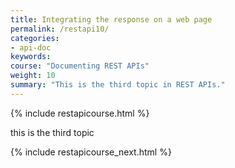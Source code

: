 ```yaml
---
title: Integrating the response on a web page
permalink: /restapi10/
categories:
- api-doc
keywords: 
course: "Documenting REST APIs"
weight: 10
summary: "This is the third topic in REST APIs."
---
```


{% include restapicourse.html %}

this is the third topic

{% include restapicourse_next.html %}



